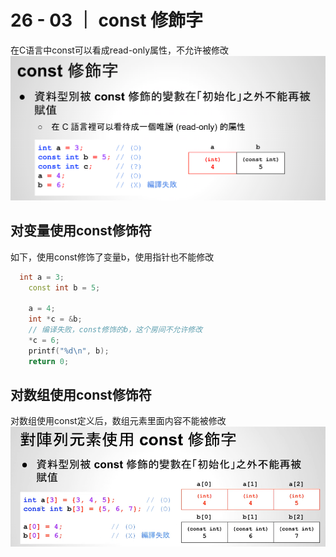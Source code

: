 # 26 - 03 ｜ const 修飾字


在C语言中const可以看成read-only属性，不允许被修改
![图片](pics//pic-1.jpg)

## 对变量使用const修饰符

如下，使用const修饰了变量b，使用指针也不能修改
```c++
  int a = 3;
    const int b = 5;

    a = 4;
    int *c = &b;
    // 编译失败，const修饰的b，这个房间不允许修改
    *c = 6;
    printf("%d\n", b);
    return 0;
```

## 对数组使用const修饰符
对数组使用const定义后，数组元素里面内容不能被修改
![图片](pics//pic-2.jpg)
